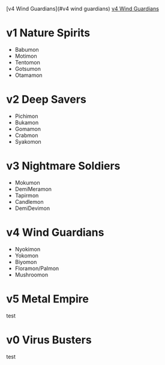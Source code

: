 [v4 Wind Guardians](#v4 wind guardians)
[v4 Wind Guardians](#v4-wind-guardians)

# v1 Nature Spirits

- Babumon
- Motimon
- Tentomon
- Gotsumon
- Otamamon

# v2 Deep Savers

- Pichimon
- Bukamon
- Gomamon
- Crabmon
- Syakomon

# v3 Nightmare Soldiers

- Mokumon
- DemiMeramon
- Tapirmon
- Candlemon
- DemiDevimon

# v4 Wind Guardians

- Nyokimon
- Yokomon
- Biyomon
- Floramon/Palmon
- Mushroomon

# v5 Metal Empire

test

# v0 Virus Busters

test

